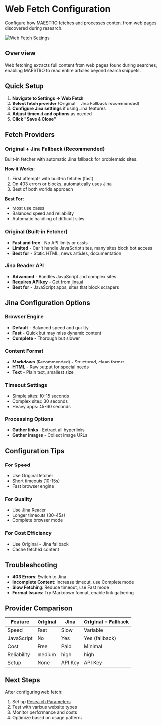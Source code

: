 # Web Fetch Configuration

Configure how MAESTRO fetches and processes content from web pages discovered during research.

![Web Fetch Settings](//assets/images/settings/web-fetch.png)

## Overview

Web fetching extracts full content from web pages found during searches, enabling MAESTRO to read entire articles beyond search snippets.

## Quick Setup

1. **Navigate to Settings → Web Fetch**
2. **Select fetch provider** (Original + Jina Fallback recommended)
3. **Configure Jina settings** if using Jina features
4. **Adjust timeout and options** as needed
5. **Click "Save & Close"**

## Fetch Providers

### Original + Jina Fallback (Recommended)

Built-in fetcher with automatic Jina fallback for problematic sites.

**How it Works:**

1. First attempts with built-in fetcher (fast)
2. On 403 errors or blocks, automatically uses Jina
3. Best of both worlds approach

**Best For:**

- Most use cases
- Balanced speed and reliability
- Automatic handling of difficult sites

### Original (Built-in Fetcher)

- **Fast and free** - No API limits or costs
- **Limited** - Can't handle JavaScript sites, many sites block bot access
- **Best for** - Static HTML, news articles, documentation

### Jina Reader API

- **Advanced** - Handles JavaScript and complex sites
- **Requires API key** - Get from [jina.ai](https://jina.ai)
- **Best for** - JavaScript apps, sites that block scrapers

## Jina Configuration Options

### Browser Engine
- **Default** - Balanced speed and quality
- **Fast** - Quick but may miss dynamic content
- **Complete** - Thorough but slower

### Content Format
- **Markdown** (Recommended) - Structured, clean format
- **HTML** - Raw output for special needs
- **Text** - Plain text, smallest size

### Timeout Settings

- Simple sites: 10-15 seconds
- Complex sites: 30 seconds
- Heavy apps: 45-60 seconds

### Processing Options

- **Gather links** - Extract all hyperlinks
- **Gather images** - Collect image URLs

## Configuration Tips

### For Speed

- Use Original fetcher
- Short timeouts (10-15s)
- Fast browser engine

### For Quality

- Use Jina Reader
- Longer timeouts (30-45s)
- Complete browser mode

### For Cost Efficiency

- Use Original + Jina fallback
- Cache fetched content

## Troubleshooting

- **403 Errors**: Switch to Jina
- **Incomplete Content**: Increase timeout, use Complete mode
- **Slow Fetching**: Reduce timeout, use Fast mode
- **Format Issues**: Try Markdown format, enable link gathering

## Provider Comparison

| Feature | Original | Jina | Original + Fallback |
|---------|----------|------|-------------------|
| Speed | Fast | Slow | Variable |
| JavaScript | No | Yes | Yes (fallback) |
| Cost | Free | Paid | Minimal |
| Reliability | medium | high | high |
| Setup | None | API Key | API Key |

## Next Steps

After configuring web fetch:

1. Set up [Research Parameters](research-config.md)
2. Test with various website types
3. Monitor performance and costs
4. Optimize based on usage patterns